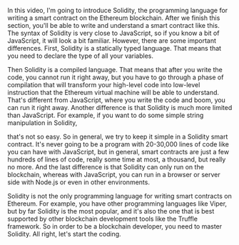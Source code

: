 In this video,  I'm going to introduce Solidity,  the programming language for writing a smart contract on the Ethereum blockchain.  After we finish this section,  you'll be able to write and understand a smart contract like this.  The syntax of Solidity is very close to JavaScript,  so if you know a bit of JavaScript,  it will look a bit familiar.  However,  there are some important differences. First,  Solidity is a statically typed language.  That means that you need to declare the type of all your variables.

 Then Solidity is a compiled language.  That means that after you write the code,  you cannot run it right away, but you have to go through a phase of compilation that will transform your high-level code into low-level instruction that the Ethereum virtual machine will be able to understand.  That's different from JavaScript,  where you write the code and boom,  you can run it right away. Another difference is that Solidity is much more limited than JavaScript.  For example,  if you want to do some simple string manipulation in Solidity,

that's not so easy.  So in general,  we try to keep it simple in a Solidity smart contract.  It's never going to be a program with 20-30,000 lines of code like you can have with JavaScript,  but in general,  smart contracts are just a few hundreds of lines of code,  really some time at most,  a thousand,  but really no more. And the last difference is that Solidity can only run on the blockchain,  whereas with JavaScript,  you can run in a browser or server side with Node.js or even in other environments.

 Solidity is not the only programming language for writing smart contracts on Ethereum.  For example,  you have other programming languages like Viper,  but by far Solidity is the most popular,  and it's also the one that is best supported by other blockchain development tools like the Truffle framework. So in order to be a blockchain developer,  you need to master Solidity.  All right,  let's start the coding.